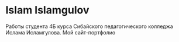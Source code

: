 # Islam Islamgulov
Работы студента 4Б курса Сибайского педагогического колледжа Ислама Исламгулова.
Мой сайт-портфолио
